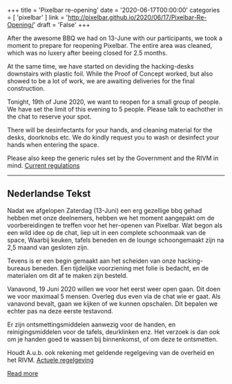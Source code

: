 +++
title = 'Pixelbar re-opening'
date = '2020-06-17T00:00:00'
categories = [ 
 'pixelbar' 
] 
link = 'http://pixelbar.github.io/2020/06/17/Pixelbar-Re-Opening/'
draft = 'False'
+++

<p>After the awesome BBQ we had on 13-June with our participants, we took a moment to prepare for reopening Pixelbar. The entire area was cleaned, which was no luxery after beeing closed for 2.5 months.</p>

<p>At the same time, we have started on deviding the hacking-desks downstairs with plastic foil. While the Proof of Concept worked, but also showed to be a lot of work, we are awaiting deliveries for the final construction.</p>

<p>Tonight, 19th of June 2020, we want to reopen for a small group of people. We have set the limit of this evening to 5 people. Please talk to eachother in the chat to reserve your spot.</p>

<p>There will be desinfectants for your hands, and cleaning material for the desks, doorknobs etc. We do kindly request you to wash or desinfect your hands when entering the space.</p>

<p>Please also keep the generic rules set by the Government and the RIVM in mind. <a href="https://www.rijksoverheid.nl/onderwerpen/coronavirus-covid-19/nederlandse-maatregelen-tegen-het-coronavirus/gezondheidsadviezen">Current regulations</a></p>

<hr />
<h2>Nederlandse Tekst</h2>

<p>Nadat we afgelopen Zaterdag (13-Juni) een erg gezellige bbq gehad hebben met onze deelnemers, hebben we het moment aangepakt om de voorbereidingen te treffen voor het her-openen van Pixelbar. Wat begon als een wild idee op de chat, liep uit in een complete schoonmaak van de space, Waarbij keuken, tafels beneden en de lounge schoongemaakt zijn na 2,5 maand van gesloten zijn.</p>

<p>Tevens is er een begin gemaakt aan het scheiden van onze hacking-bureaus beneden. Een tijdelijke voorziening met folie is bedacht, en de materialen om dit af te maken zijn besteld.</p>

<p>Vanavond, 19 Juni 2020 willen we voor het eerst weer open gaan. Dit doen we voor maximaal 5 mensen. Overleg dus even via de chat wie er gaat. Als vanavond bevalt, gaan we kijken of we kunnen opschalen. Dit bepalen we echter pas na deze eerste testavond.</p>

<p>Er zijn ontsmettingsmiddelen aanwezig voor de handen, en reinigingsmiddelen voor de tafels, deurklinken enz. Het verzoek is dan ook om je handen goed te wassen bij binnenkomst, of om deze te ontsmetten.</p>

<p>Houdt A.u.b. ook rekening met geldende regelgeving van de overheid en het RIVM. <a href="https://www.rijksoverheid.nl/onderwerpen/coronavirus-covid-19/nederlandse-maatregelen-tegen-het-coronavirus/gezondheidsadviezen">Actuele regelgeving</a></p>

[Read more](http://pixelbar.github.io/2020/06/17/Pixelbar-Re-Opening/)